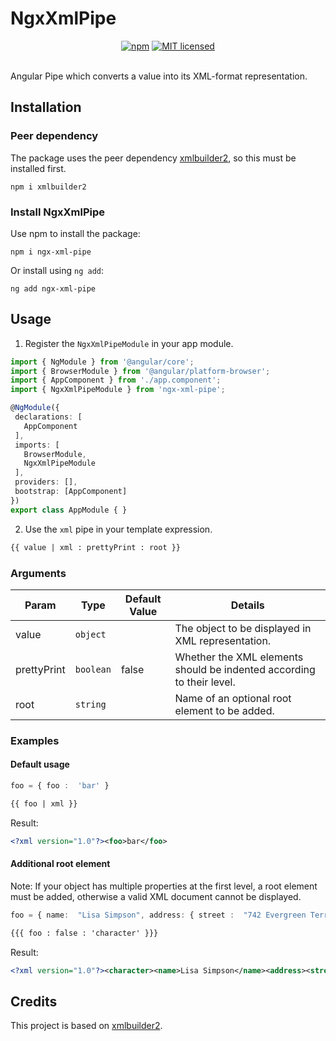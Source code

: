 # NgxXmlPipe

<p align="center">
<a href="https://www.npmjs.com/package/ngx-xml-pipe"><img src="https://img.shields.io/npm/v/ngx-xml-pipe.svg?style=flat-square" alt="npm"></a>
<a href="https://github.com/daFant/ngx-xml-pipe/blob/main/LICENSE.md"><img src="https://img.shields.io/badge/license-MIT-blue.svg?style=flat-square" alt="MIT licensed"></a><br/><br/>

Angular Pipe which converts a value into its XML-format representation.
</p>


## Installation

### Peer dependency

The package uses the peer dependency [xmlbuilder2](https://github.com/oozcitak/xmlbuilder2), so this must be installed first.
```
npm i xmlbuilder2
```

### Install NgxXmlPipe

Use npm to install the package:
```
npm i ngx-xml-pipe
```

Or install using `ng add`:
```
ng add ngx-xml-pipe
```

## Usage

1) Register the `NgxXmlPipeModule` in your app module.

 ```typescript
import { NgModule } from '@angular/core';
import { BrowserModule } from '@angular/platform-browser';
import { AppComponent } from './app.component';
import { NgxXmlPipeModule } from 'ngx-xml-pipe';

@NgModule({
  declarations: [
    AppComponent
  ],
  imports: [
    BrowserModule,
    NgxXmlPipeModule
  ],
  providers: [],
  bootstrap: [AppComponent]
})
export class AppModule { }
 ```

 2) Use the `xml` pipe in your template expression.

```html
{{ value | xml : prettyPrint : root }}
```
### Arguments

| Param | Type | Default Value | Details |
| --- | --- | --- | --- |
| value | `object` |  | The object to be displayed in XML representation. |
| prettyPrint | `boolean` | false | Whether the XML elements should be indented according to their level. |
| root | `string` |  | Name of an optional root element to be added. |
 
### Examples
#### Default usage
```typescript
foo = { foo :  'bar' }
```
```html
{{ foo | xml }}
```
Result: 
```xml
<?xml version="1.0"?><foo>bar</foo>
```
#### Additional root element
Note: If your object has multiple properties at the first level, a root element must be added, otherwise a valid XML document cannot be displayed.
```typescript
foo = { name:  "Lisa Simpson", address: { street :  "742 Evergreen Terrace", city:  "Springfield" }}
```
```html
{{{ foo : false : 'character' }}}
```
Result: 
```xml
<?xml version="1.0"?><character><name>Lisa Simpson</name><address><street>742 Evergreen Terrace</street><city>Springfield</city></address></character>
```

## Credits

This project is based on [xmlbuilder2](https://github.com/oozcitak/xmlbuilder2).